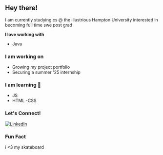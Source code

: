 ## Hey there!

I am currently studying cs @ the illustrious Hampton University interested in becoming full time swe post grad


**I love working with**

- Java

### I am working on 

- Growing my project portfolio
- Securing a summer '25 internship

###  I am learning 🌱

- JS
- HTML
-CSS

###  Let's Connect!

<div display="flex">
  <a href="https://www.linkedin.com/in/copernic-mensah-5b4282316/">
    <img src="https://img.shields.io/badge/linkedin-%230077B5.svg?style=for-the-badge&logo=linkedin&logoColor=white" alt="LinkedIn"/>
  </a>
</div>

### Fun Fact

i <3 my skateboard

